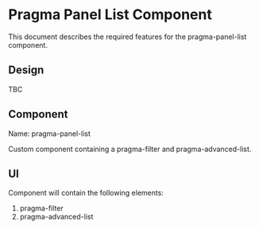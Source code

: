 # Pragma Panel List Component

This document describes the required features for the pragma-panel-list component.

## Design

TBC

## Component

Name: pragma-panel-list

Custom component containing a pragma-filter and pragma-advanced-list.

## UI

Component will contain the following elements:

1. pragma-filter
1. pragma-advanced-list